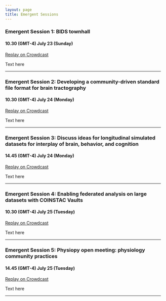 ```yaml
---
layout: page
title: Emergent Sessions
---
```


### Emergent Session 1: BIDS townhall
#### 10.30 (GMT-4) July 23 (Sunday)
[Replay on Crowdcast](https://www.crowdcast.io/os-sig)

Text here

---

### Emergent Session 2: Developing a community-driven standard file format for brain tractography
#### 10.30 (GMT-4) July 24 (Monday)
[Replay on Crowdcast](https://www.crowdcast.io/os-sig)

Text here

---

### Emergent Session 3: Discuss ideas for longitudinal simulated datasets for interplay of brain, behavior, and cognition
#### 14.45 (GMT-4) July 24 (Monday)
[Replay on Crowdcast](https://www.crowdcast.io/os-sig)

Text here

---

### Emergent Session 4: Enabling federated analysis on large datasets with COINSTAC Vaults
#### 10.30 (GMT-4) July 25 (Tuesday)
[Replay on Crowdcast](https://www.crowdcast.io/os-sig)

Text here

---

### Emergent Session 5: Physiopy open meeting: physiology community practices
#### 14.45 (GMT-4) July 25 (Tuesday)
[Replay on Crowdcast](https://www.crowdcast.io/os-sig)

Text here

---
